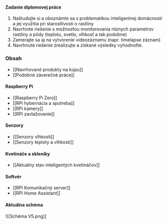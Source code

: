 #### Zadanie diplomovej práce
1. Naštudujte si a oboznámte sa s problematikou inteligentnej domácnosti a jej využitia pri starostlivosti o rastliny
2. Navrhnite riešenie s možnosťou monitorovania rôznych parametrov rastliny a pôdy (teplotu, svetlo, vlhkosť a tak podobne)
3. Zamerajte sa aj na vytvorenie videozáznamu (napr. timelapse záznam)
4. Navrhnuté riešenie zrealizujte a získané výsledky vyhodnoťte.

### Obsah
- [[Navrhované produkty na kúpu]]
- [[Podobné záverečné práce]]

#### Raspberry Pi
- [[Raspberry Pi Zero]]
- [[RPi hybernácia a spotreba]]
- [[RPi kamery]]
- [[RPi zavlažovanie]]

#### Senzory
- [[Senzory vlhkosti]]
- [[Senzory teploty a vlhkosti]]

#### Kvetináče a skleníky
- [[Aktuálny stav inteligentých kvetináčov]]

#### Softvér
- [[RPi Komunikačný server]]
- [[RPi Home Assistant]]

#### Aktuálna schéma
![[Schéma V5.png]]
